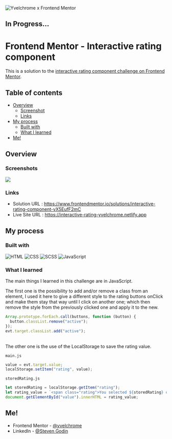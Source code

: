![Yvelchrome x Frontend Mentor](https://user-images.githubusercontent.com/55931217/173252483-facf776d-ac95-455f-9933-98dd79c35e41.png)

## In Progress...

# Frontend Mentor - Interactive rating component

This is a solution to the [interactive rating component challenge on Frontend Mentor](https://www.frontendmentor.io/challenges/interactive-rating-component-koxpeBUmI).

## Table of contents

- [Overview](#overview)
  - [Screenshot](#screenshot)
  - [Links](#links)
- [My process](#my-process)
  - [Built with](#built-with)
  - [What I learned](#what-i-learned)
- [Me!](#me)

## Overview

### Screenshots

![](https://user-images.githubusercontent.com/55931217/180612110-9d507e98-b87f-47e6-ba0e-06fee2a36d7e.png)

### Links

- Solution URL : https://www.frontendmentor.io/solutions/interactive-rating-component-vX5EufF2mC
- Live Site URL : https://interactive-rating-yvelchrome.netlify.app

## My process

### Built with

![HTML](https://img.shields.io/badge/HTML5-E34F26?style=for-the-badge&logo=html5&logoColor=white)
![CSS](https://img.shields.io/badge/CSS3-1572B6?style=for-the-badge&logo=css3&logoColor=white)
![SCSS](https://img.shields.io/badge/Scss-CC6699?style=for-the-badge&logo=sass&logoColor=white)
![JavaScript](https://img.shields.io/badge/JavaScript-FFD700?style=for-the-badge&logo=javascript&logoColor=black)

### What I learned

The main things I learned in this challenge are in JavaScript.

The first one is the possibility to add and/or remove a class from an element, I used it here to give a different style to the rating buttons onClick and make them stay that way until I click on another one; which then remove the style from the previously clicked one and apply it to the new.

```js
Array.prototype.forEach.call(buttons, function (button) {
  button.classList.remove("active");
});
evt.target.classList.add("active");
```

<br/>
The other one is the use of the LocalStorage to save the rating value.

`main.js`

```js
value = evt.target.value;
localStorage.setItem("rating", value);
```

`storedRating.js`

```js
let storedRating = localStorage.getItem("rating");
let rating_value = `<span class="rating">You selected ${storedRating} out of 5</span>`;
document.getElementById("value").innerHTML = rating_value;
```

## Me!

- Frontend Mentor - [@yvelchrome](https://www.frontendmentor.io/profile/yvelchrome)
- LinkedIn - [@Steven Godin](https://www.linkedin.com/in/steven-godin/)
